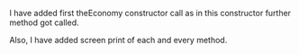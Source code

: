 
I have added first theEconomy constructor call as in this constructor further method got called.

Also, I have added screen print of each and every method.
